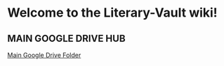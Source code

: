 # Welcome to the Literary-Vault wiki!

## MAIN GOOGLE DRIVE HUB

[Main Google Drive Folder](https://drive.google.com/drive/folders/14HpAIHzF1RpJMINHpWDT-qiznMIpFzTx)
